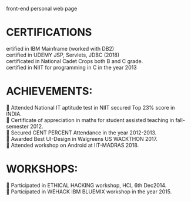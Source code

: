 front-end
personal web page
                        
# CERTIFICATIONS                        
                        
 ertified in IBM Mainframe (worked with DB2)            
 certified in UDEMY JSP, Servlets, JDBC (2018)          
 certificated in National Cadet Crops both B and C grade.               
 certified in NIIT for programming in C in the year 2013                        

# ACHIEVEMENTS:     
        
 Attended National IT aptitude test in NIIT secured Top 23% score in INDIA.    
 Certificate of appreciation in maths for student assisted teaching in fall-semester 2012.       
 Secured CENT PERCENT Attendance in the year 2012-2013.      
 Awarded Best UI-Design in Walgreens US WACKTHON 2017.     
 Attended workshop on Android at IIT-MADRAS 2018.      

# WORKSHOPS:        
        
 Participated in ETHICAL HACKING workshop, HCL 6th Dec2014.            
 Participated in WEHACK IBM BLUEMIX workshop in the year 2015.           
